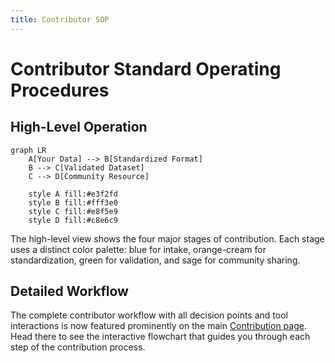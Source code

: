 ```yaml
---
title: Contributor SOP
---
```


# Contributor Standard Operating Procedures

## High-Level Operation

```mermaid
graph LR
    A[Your Data] --> B[Standardized Format]
    B --> C[Validated Dataset]
    C --> D[Community Resource]

    style A fill:#e3f2fd
    style B fill:#fff3e0
    style C fill:#e8f5e9
    style D fill:#c8e6c9
```

The high-level view shows the four major stages of contribution. Each stage uses a distinct color palette: blue for intake, orange-cream for standardization, green for validation, and sage for community sharing.

## Detailed Workflow

The complete contributor workflow with all decision points and tool interactions is now featured prominently on the main [Contribution page](index.md#contribution-workflow). Head there to see the interactive flowchart that guides you through each step of the contribution process.
